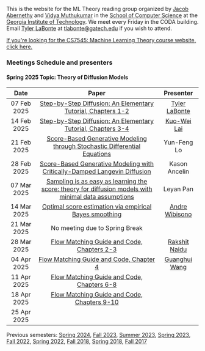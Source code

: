 This is the website for the ML Theory reading group organized by [Jacob Abernethy](https://www.cc.gatech.edu/~jabernethy9/) and [Vidya Muthukumar](https://vmuthukumar.ece.gatech.edu/) in the [School of Computer Science](https://www.scs.gatech.edu/) at the [Georgia Institute of Technology](http://www.gatech.edu/). We meet every Friday in the CODA building. Email [Tyler LaBonte](https://tyler-labonte.com) at <tlabonte@gatech.edu> if you wish to attend.

[If you're looking for the CS7545: Machine Learning Theory course website, click here.](./CS7545)

### Meetings Schedule and presenters

#### Spring 2025 Topic: Theory of Diffusion Models 

| Date        | Paper    | Presenter   |
| :---------: | :------: | :---------: |
| 07 Feb 2025 | [Step-by-Step Diffusion: An Elementary Tutorial, Chapters 1-2](https://arxiv.org/abs/2406.08929) | [Tyler LaBonte](https://tyler-labonte.com) |
| 14 Feb 2025 | [Step-by-Step Diffusion: An Elementary Tutorial, Chapters 3-4](https://arxiv.org/abs/2406.08929) | [Kuo-Wei Lai](https://kuoweilai.com) |
| 21 Feb 2025 | [Score-Based Generative Modeling through Stochastic Differential Equations](https://arxiv.org/abs/2011.13456) | Yun-Feng Lo |
| 28 Feb 2025 | [Score-Based Generative Modeling with Critically-Damped Langevin Diffusion](https://arxiv.org/abs/2112.07068) | Kason Ancelin |
| 07 Mar 2025 | [Sampling is as easy as learning the score: theory for diffusion models with minimal data assumptions](https://arxiv.org/abs/2209.11215) | Leyan Pan |
| 14 Mar 2025 | [Optimal score estimation via empirical Bayes smoothing](https://arxiv.org/abs/2402.07747) | [Andre Wibisono](http://www.cs.yale.edu/homes/wibisono)
| 21 Mar 2025 | No meeting due to Spring Break |
| 28 Mar 2025 | [Flow Matching Guide and Code, Chapters 2-3](https://arxiv.org/abs/2412.06264) | [Rakshit Naidu](https://rakshit-naidu.github.io) |
| 04 Apr 2025 | [Flow Matching Guide and Code, Chapter 4](https://arxiv.org/abs/2412.06264) | [Guanghui Wang](https://guanghui-wang-gatech.github.io) |
| 11 Apr 2025 | [Flow Matching Guide and Code, Chapters 6-8](https://arxiv.org/abs/2412.06264) |
| 18 Apr 2025 | [Flow Matching Guide and Code, Chapters 9-10](https://arxiv.org/abs/2412.06264) |
| 25 Apr 2025 | |

Previous semesters: [Spring 2024](spring24), [Fall 2023](fall23), [Summer 2023](summer23), [Spring 2023](spring23), [Fall 2022](fall22), [Spring 2022](spring22), [Fall 2018](fall18), [Spring 2018](spring18), [Fall 2017](fall17)
